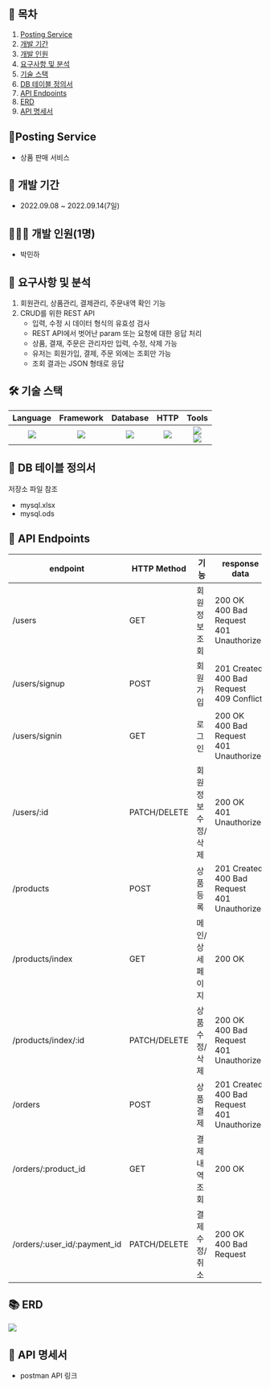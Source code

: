 ## 📎 목차

1. [Posting Service](#-posting-service)
2. [개발 기간](#-개발-기간)
3. [개발 인원](#-개발-인원)
4. [요구사항 및 분석](#-요구사항-및-분석)
5. [기술 스택](#-기술-스택)
6. [DB 테이블 정의서](#-db-테이블-정의서)
7. [API Endpoints](#api-endpoints)
8. [ERD](#-erd)
9. [API 명세서](#-api-명세서)


## 🚀Posting Service
- 상품 판매 서비스

## 📆 개발 기간
- 2022.09.08 ~ 2022.09.14(7일)

## 🧑🏻‍💻 개발 인원(1명)
- 박민하

## 📝 요구사항 및 분석
1. 회원관리, 상품관리, 결제관리, 주문내역 확인 기능
2. CRUD를 위한 REST API
    - 입력, 수정 시 데이터 형식의 유효성 검사
    - REST API에서 벗어난 param 또는 요청에 대한 응답 처리
    - 상품, 결재, 주문은 관리자만 입력, 수정, 삭제 가능
    - 유저는 회원가입, 결제, 주문 외에는 조회만 가능
    - 조회 결과는 JSON 형태로 응답

## 🛠 기술 스택
Language | Framework | Database | HTTP | Tools
| :----------------------------------------------------------------------------------------------------: | :----------------------------------------------------------------------------------------------------: | :--------------------------------------------------------------------------------------------------: | :----------------------------------------------------------------------------------------------------------: | :------------------------------------------------------------------------------------------------------: |
| <img src="https://img.shields.io/badge/python-3776AB?style=for-the-badge&logo=python&logoColor=white"> | <img src="https://img.shields.io/badge/django-092E20?style=for-the-badge&logo=django&logoColor=white"> | <img src="https://img.shields.io/badge/mysql-4479A1?style=for-the-badge&logo=mysql&logoColor=white"> | <img src="https://img.shields.io/badge/postman-FF6C37?style=for-the-badge&logo=postman&logoColor=white"> |  <img src="https://img.shields.io/badge/git-F05032?style=for-the-badge&logo=git&logoColor=white"> </br> <img src="https://img.shields.io/badge/trello-0052CC?style=for-the-badge&logo=trello&logoColor=white"> 

## 🎯 DB 테이블 정의서
저장소 파일 참조
* mysql.xlsx
* mysql.ods

## 🎯 API Endpoints
| endpoint | HTTP Method | 기능 | response data |
|----------|-------------|------|-------------------|
|/users | GET | 회원 정보 조회 |  	200 OK </br> 400 Bad Request </br> 401 Unauthorized
|/users/signup | POST | 회원가입 | 	201 Created </br> 400 Bad Request </br> 409 Conflict
|/users/signin | GET | 로그인 | 200 OK </br> 400 Bad Request </br> 401 Unauthorized
|/users/:id | PATCH/DELETE | 회원 정보 수정/삭제 | 200 OK </br> 401 Unauthorized
|/products | POST | 상품 등록 | 201 Created </br> 400 Bad Request </br> 401 Unauthorized
|/products/index | GET | 메인/상세페이지 |  200 OK
|/products/index/:id | PATCH/DELETE | 상품 수정/삭제 | 200 OK </br> 400 Bad Request </br> 401 Unauthorized
|/orders | POST | 상품 결제  | 201 Created </br> 400 Bad Request </br> 401 Unauthorized
|/orders/:product_id | GET | 결제 내역 조회 | 200 OK 
|/orders/:user_id/:payment_id | PATCH/DELETE | 결제 수정/취소 | 200 OK </br> 400 Bad Request

## 📚 ERD
![](https://velog.velcdn.com/images/miracle-21/post/0127e91f-0643-4834-8c6b-053638804288/image.png)


## 🔖 API 명세서
- postman API 링크

